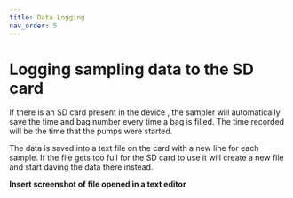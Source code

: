 ```yaml
---
title: Data Logging
nav_order: 5
---
```


# Logging sampling data to the SD card

If there is an SD card present in the device , the sampler will automatically save the time and bag number every time a bag is filled. The time recorded will be the time that the pumps were started.

The data is saved into a text file on the card with a new line for each sample.  If the file gets too full for the  SD card to use it will create a new file and start daving the data there instead.

**Insert screenshot of file opened in a text editor**





